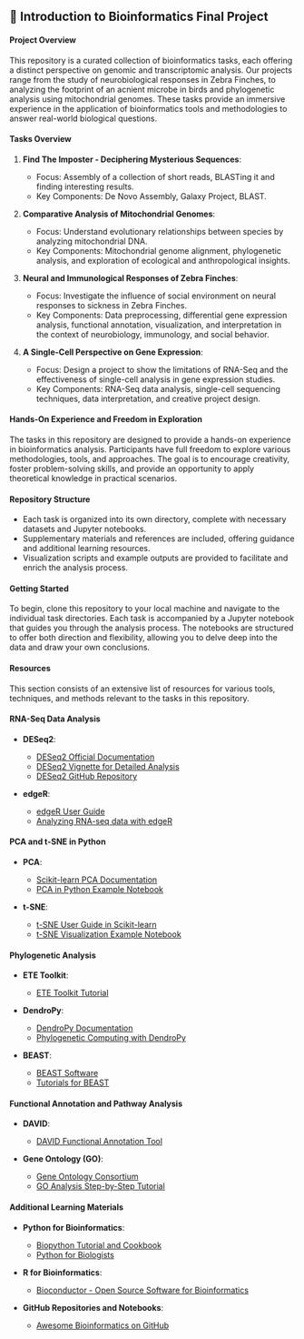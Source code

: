 ## 🧬 Introduction to Bioinformatics Final Project

#### Project Overview

This repository is a curated collection of bioinformatics tasks, each offering a distinct perspective on genomic and transcriptomic analysis. Our projects range from the study of neurobiological responses in Zebra Finches, to analyzing the footprint of an acnient microbe in birds and phylogenetic analysis using mitochondrial genomes. These tasks provide an immersive experience in the application of bioinformatics tools and methodologies to answer real-world biological questions.

#### Tasks Overview

1. **Find The Imposter - Deciphering Mysterious Sequences**:
   - Focus: Assembly of a collection of short reads, BLASTing it and finding interesting results.
   - Key Components: De Novo Assembly, Galaxy Project, BLAST.

2. **Comparative Analysis of Mitochondrial Genomes**:
   - Focus: Understand evolutionary relationships between species by analyzing mitochondrial DNA.
   - Key Components: Mitochondrial genome alignment, phylogenetic analysis, and exploration of ecological and anthropological insights.

3. **Neural and Immunological Responses of Zebra Finches**:
   - Focus: Investigate the influence of social environment on neural responses to sickness in Zebra Finches.
   - Key Components: Data preprocessing, differential gene expression analysis, functional annotation, visualization, and interpretation in the context of neurobiology, immunology, and social behavior.

4. **A Single-Cell Perspective on Gene Expression**:
   - Focus: Design a project to show the limitations of RNA-Seq and the effectiveness of single-cell analysis in gene expression studies.
   - Key Components: RNA-Seq data analysis, single-cell sequencing techniques, data interpretation, and creative project design.

#### Hands-On Experience and Freedom in Exploration

The tasks in this repository are designed to provide a hands-on experience in bioinformatics analysis. Participants have full freedom to explore various methodologies, tools, and approaches. The goal is to encourage creativity, foster problem-solving skills, and provide an opportunity to apply theoretical knowledge in practical scenarios.

#### Repository Structure

- Each task is organized into its own directory, complete with necessary datasets and Jupyter notebooks.
- Supplementary materials and references are included, offering guidance and additional learning resources.
- Visualization scripts and example outputs are provided to facilitate and enrich the analysis process.

#### Getting Started

To begin, clone this repository to your local machine and navigate to the individual task directories. Each task is accompanied by a Jupyter notebook that guides you through the analysis process. The notebooks are structured to offer both direction and flexibility, allowing you to delve deep into the data and draw your own conclusions.

#### Resources

This section consists of an extensive list of resources for various tools, techniques, and methods relevant to the tasks in this repository.

#### RNA-Seq Data Analysis

- **DESeq2**:
  - [DESeq2 Official Documentation](https://bioconductor.org/packages/release/bioc/html/DESeq2.html)
  - [DESeq2 Vignette for Detailed Analysis](https://bioconductor.org/packages/release/bioc/vignettes/DESeq2/inst/doc/DESeq2.html)
  - [DESeq2 GitHub Repository](https://github.com/mikelove/DESeq2)

- **edgeR**:
  - [edgeR User Guide](https://bioconductor.org/packages/release/bioc/vignettes/edgeR/inst/doc/edgeRUsersGuide.pdf)
  - [Analyzing RNA-seq data with edgeR](https://f1000research.com/articles/5-1438)

#### PCA and t-SNE in Python

- **PCA**:
  - [Scikit-learn PCA Documentation](https://scikit-learn.org/stable/modules/generated/sklearn.decomposition.PCA.html)
  - [PCA in Python Example Notebook](https://github.com/dataprofessor/code/blob/master/python/PCA_analysis.ipynb)

- **t-SNE**:
  - [t-SNE User Guide in Scikit-learn](https://scikit-learn.org/stable/modules/generated/sklearn.manifold.TSNE.html)
  - [t-SNE Visualization Example Notebook](https://github.com/oreillymedia/t-SNE-tutorial)

#### Phylogenetic Analysis

- **ETE Toolkit**:
  - [ETE Toolkit Tutorial](http://etetoolkit.org/docs/latest/tutorial/tutorial_phylogeny.html)

- **DendroPy**:
  - [DendroPy Documentation](https://dendropy.org/)
  - [Phylogenetic Computing with DendroPy](https://academic.oup.com/sysbio/article/59/3/339/1702852)

- **BEAST**:
  - [BEAST Software](https://www.beast2.org/)
  - [Tutorials for BEAST](https://taming-the-beast.org/tutorials/)

#### Functional Annotation and Pathway Analysis

- **DAVID**:
  - [DAVID Functional Annotation Tool](https://david.ncifcrf.gov/)

- **Gene Ontology (GO)**:
  - [Gene Ontology Consortium](http://geneontology.org/)
  - [GO Analysis Step-by-Step Tutorial](https://www.bioconductor.org/help/course-materials/2011/CSAMA/labs/lab02-GOanalysis/GOanalysis.pdf)

#### Additional Learning Materials

- **Python for Bioinformatics**:
  - [Biopython Tutorial and Cookbook](https://biopython.org/DIST/docs/tutorial/Tutorial.html)
  - [Python for Biologists](https://pythonforbiologists.com/)

- **R for Bioinformatics**:
  - [Bioconductor - Open Source Software for Bioinformatics](https://www.bioconductor.org/)

- **GitHub Repositories and Notebooks**:
  - [Awesome Bioinformatics on GitHub](https://github.com/danielecook/Awesome-Bioinformatics)
